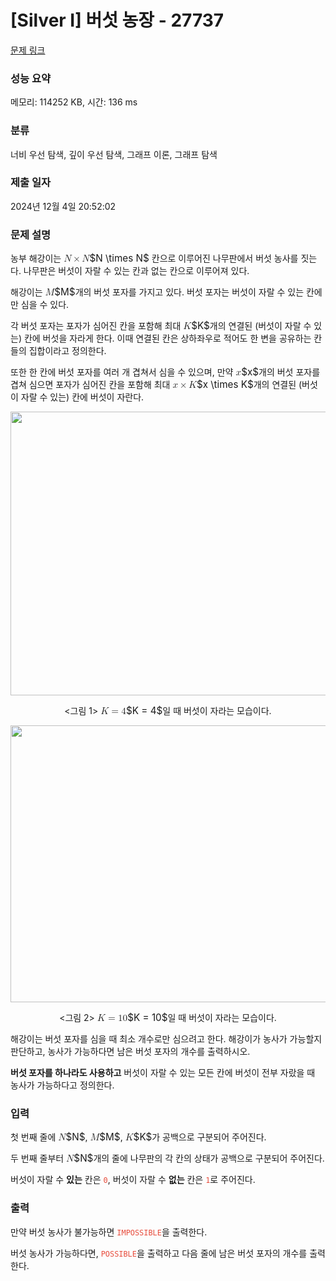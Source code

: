 # [Silver I] 버섯 농장 - 27737 

[문제 링크](https://www.acmicpc.net/problem/27737) 

### 성능 요약

메모리: 114252 KB, 시간: 136 ms

### 분류

너비 우선 탐색, 깊이 우선 탐색, 그래프 이론, 그래프 탐색

### 제출 일자

2024년 12월 4일 20:52:02

### 문제 설명

<p>농부 해강이는 <mjx-container class="MathJax" jax="CHTML" style="font-size: 109%; position: relative;"><mjx-math class="MJX-TEX" aria-hidden="true"><mjx-mi class="mjx-i"><mjx-c class="mjx-c1D441 TEX-I"></mjx-c></mjx-mi><mjx-mo class="mjx-n" space="3"><mjx-c class="mjx-cD7"></mjx-c></mjx-mo><mjx-mi class="mjx-i" space="3"><mjx-c class="mjx-c1D441 TEX-I"></mjx-c></mjx-mi></mjx-math><mjx-assistive-mml unselectable="on" display="inline"><math xmlns="http://www.w3.org/1998/Math/MathML"><mi>N</mi><mo>×</mo><mi>N</mi></math></mjx-assistive-mml><span aria-hidden="true" class="no-mathjax mjx-copytext">$N \times N$</span></mjx-container> 칸으로 이루어진 나무판에서 버섯 농사를 짓는다. 나무판은 버섯이 자랄 수 있는 칸과 없는 칸으로 이루어져 있다.</p>

<p>해강이는 <mjx-container class="MathJax" jax="CHTML" style="font-size: 109%; position: relative;"><mjx-math class="MJX-TEX" aria-hidden="true"><mjx-mi class="mjx-i"><mjx-c class="mjx-c1D440 TEX-I"></mjx-c></mjx-mi></mjx-math><mjx-assistive-mml unselectable="on" display="inline"><math xmlns="http://www.w3.org/1998/Math/MathML"><mi>M</mi></math></mjx-assistive-mml><span aria-hidden="true" class="no-mathjax mjx-copytext">$M$</span></mjx-container>개의 버섯 포자를 가지고 있다. 버섯 포자는 버섯이 자랄 수 있는 칸에만 심을 수 있다.</p>

<p>각 버섯 포자는 포자가 심어진 칸을 포함해 최대 <mjx-container class="MathJax" jax="CHTML" style="font-size: 109%; position: relative;"><mjx-math class="MJX-TEX" aria-hidden="true"><mjx-mi class="mjx-i"><mjx-c class="mjx-c1D43E TEX-I"></mjx-c></mjx-mi></mjx-math><mjx-assistive-mml unselectable="on" display="inline"><math xmlns="http://www.w3.org/1998/Math/MathML"><mi>K</mi></math></mjx-assistive-mml><span aria-hidden="true" class="no-mathjax mjx-copytext">$K$</span></mjx-container>개의 연결된 (버섯이 자랄 수 있는) 칸에 버섯을 자라게 한다. 이때 연결된 칸은 상하좌우로 적어도 한 변을 공유하는 칸들의 집합이라고 정의한다.</p>

<p>또한 한 칸에 버섯 포자를 여러 개 겹쳐서 심을 수 있으며, 만약 <mjx-container class="MathJax" jax="CHTML" style="font-size: 109%; position: relative;"><mjx-math class="MJX-TEX" aria-hidden="true"><mjx-mi class="mjx-i"><mjx-c class="mjx-c1D465 TEX-I"></mjx-c></mjx-mi></mjx-math><mjx-assistive-mml unselectable="on" display="inline"><math xmlns="http://www.w3.org/1998/Math/MathML"><mi>x</mi></math></mjx-assistive-mml><span aria-hidden="true" class="no-mathjax mjx-copytext">$x$</span></mjx-container>개의 버섯 포자를 겹쳐 심으면 포자가 심어진 칸을 포함해 최대 <mjx-container class="MathJax" jax="CHTML" style="font-size: 109%; position: relative;"><mjx-math class="MJX-TEX" aria-hidden="true"><mjx-mi class="mjx-i"><mjx-c class="mjx-c1D465 TEX-I"></mjx-c></mjx-mi><mjx-mo class="mjx-n" space="3"><mjx-c class="mjx-cD7"></mjx-c></mjx-mo><mjx-mi class="mjx-i" space="3"><mjx-c class="mjx-c1D43E TEX-I"></mjx-c></mjx-mi></mjx-math><mjx-assistive-mml unselectable="on" display="inline"><math xmlns="http://www.w3.org/1998/Math/MathML"><mi>x</mi><mo>×</mo><mi>K</mi></math></mjx-assistive-mml><span aria-hidden="true" class="no-mathjax mjx-copytext">$x \times K$</span></mjx-container>개의 연결된 (버섯이 자랄 수 있는) 칸에 버섯이 자란다.</p>

<p style="text-align: center;"><img alt="" src="https://upload.acmicpc.net/d6cf1de2-1a5a-4185-bb45-bc37eb4e4476/-/preview/" style="height: 454px; width: 700px;"></p>

<p style="text-align: center;"><그림 1> <mjx-container class="MathJax" jax="CHTML" style="font-size: 109%; position: relative;"><mjx-math class="MJX-TEX" aria-hidden="true"><mjx-mi class="mjx-i"><mjx-c class="mjx-c1D43E TEX-I"></mjx-c></mjx-mi><mjx-mo class="mjx-n" space="4"><mjx-c class="mjx-c3D"></mjx-c></mjx-mo><mjx-mn class="mjx-n" space="4"><mjx-c class="mjx-c34"></mjx-c></mjx-mn></mjx-math><mjx-assistive-mml unselectable="on" display="inline"><math xmlns="http://www.w3.org/1998/Math/MathML"><mi>K</mi><mo>=</mo><mn>4</mn></math></mjx-assistive-mml><span aria-hidden="true" class="no-mathjax mjx-copytext">$K = 4$</span></mjx-container>일 때 버섯이 자라는 모습이다.</p>

<p style="text-align: center;"><img alt="" src="https://upload.acmicpc.net/239f2d7b-7589-4f72-9088-993428eb234a/-/preview/" style="height: 443px; width: 700px;"></p>

<p style="text-align: center;"><그림 2> <mjx-container class="MathJax" jax="CHTML" style="font-size: 109%; position: relative;"><mjx-math class="MJX-TEX" aria-hidden="true"><mjx-mi class="mjx-i"><mjx-c class="mjx-c1D43E TEX-I"></mjx-c></mjx-mi><mjx-mo class="mjx-n" space="4"><mjx-c class="mjx-c3D"></mjx-c></mjx-mo><mjx-mn class="mjx-n" space="4"><mjx-c class="mjx-c31"></mjx-c><mjx-c class="mjx-c30"></mjx-c></mjx-mn></mjx-math><mjx-assistive-mml unselectable="on" display="inline"><math xmlns="http://www.w3.org/1998/Math/MathML"><mi>K</mi><mo>=</mo><mn>10</mn></math></mjx-assistive-mml><span aria-hidden="true" class="no-mathjax mjx-copytext">$K = 10$</span></mjx-container>일 때 버섯이 자라는 모습이다.</p>

<p>해강이는 버섯 포자를 심을 때 최소 개수로만 심으려고 한다. 해강이가 농사가 가능할지 판단하고, 농사가 가능하다면 남은 버섯 포자의 개수를 출력하시오.</p>

<p><strong>버섯 포자를 하나라도 사용하고</strong> 버섯이 자랄 수 있는 모든 칸에 버섯이 전부 자랐을 때 농사가 가능하다고 정의한다.</p>

### 입력 

 <p>첫 번째 줄에 <mjx-container class="MathJax" jax="CHTML" style="font-size: 109%; position: relative;"><mjx-math class="MJX-TEX" aria-hidden="true"><mjx-mi class="mjx-i"><mjx-c class="mjx-c1D441 TEX-I"></mjx-c></mjx-mi></mjx-math><mjx-assistive-mml unselectable="on" display="inline"><math xmlns="http://www.w3.org/1998/Math/MathML"><mi>N</mi></math></mjx-assistive-mml><span aria-hidden="true" class="no-mathjax mjx-copytext">$N$</span></mjx-container>, <mjx-container class="MathJax" jax="CHTML" style="font-size: 109%; position: relative;"><mjx-math class="MJX-TEX" aria-hidden="true"><mjx-mi class="mjx-i"><mjx-c class="mjx-c1D440 TEX-I"></mjx-c></mjx-mi></mjx-math><mjx-assistive-mml unselectable="on" display="inline"><math xmlns="http://www.w3.org/1998/Math/MathML"><mi>M</mi></math></mjx-assistive-mml><span aria-hidden="true" class="no-mathjax mjx-copytext">$M$</span></mjx-container>, <mjx-container class="MathJax" jax="CHTML" style="font-size: 109%; position: relative;"><mjx-math class="MJX-TEX" aria-hidden="true"><mjx-mi class="mjx-i"><mjx-c class="mjx-c1D43E TEX-I"></mjx-c></mjx-mi></mjx-math><mjx-assistive-mml unselectable="on" display="inline"><math xmlns="http://www.w3.org/1998/Math/MathML"><mi>K</mi></math></mjx-assistive-mml><span aria-hidden="true" class="no-mathjax mjx-copytext">$K$</span></mjx-container>가 공백으로 구분되어 주어진다.</p>

<p>두 번째 줄부터 <mjx-container class="MathJax" jax="CHTML" style="font-size: 109%; position: relative;"><mjx-math class="MJX-TEX" aria-hidden="true"><mjx-mi class="mjx-i"><mjx-c class="mjx-c1D441 TEX-I"></mjx-c></mjx-mi></mjx-math><mjx-assistive-mml unselectable="on" display="inline"><math xmlns="http://www.w3.org/1998/Math/MathML"><mi>N</mi></math></mjx-assistive-mml><span aria-hidden="true" class="no-mathjax mjx-copytext">$N$</span></mjx-container>개의 줄에 나무판의 각 칸의 상태가 공백으로 구분되어 주어진다.</p>

<p>버섯이 자랄 수 <strong>있는</strong> 칸은 <span style="color:#e74c3c;"><code>0</code></span>, 버섯이 자랄 수 <strong>없는</strong> 칸은 <span style="color:#e74c3c;"><code>1</code></span>로 주어진다. </p>

### 출력 

 <p>만약 버섯 농사가 불가능하면 <span style="color:#e74c3c;"><code>IMPOSSIBLE</code></span>을 출력한다.</p>

<p>버섯 농사가 가능하다면, <span style="color:#e74c3c;"><code>POSSIBLE</code></span>을 출력하고 다음 줄에 남은 버섯 포자의 개수를 출력한다.</p>

